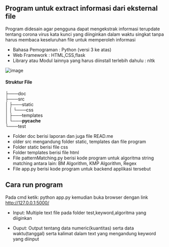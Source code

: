 ## Program untuk extract informasi dari eksternal file

Program didesain agar pengguna dapat mengekstrak informasi terupdate tentang corona virus kata kunci yang diinginkan dalam waktu singkat tanpa harus membaca keseluruhan file untuk memperoleh informasi

* Bahasa Pemograman : Python (versi 3 ke atas)
* Web Framework : HTML,CSS,flask
* Library atau Modul lainnya yang harus diinstall terlebih dahulu : nltk 

![image](https://user-images.githubusercontent.com/47893326/80063970-42f69680-8561-11ea-80e1-a783ef2be8cd.png)

#### Struktur File
├───doc  
├───src  
│   ├───static  
│   │   └───css  
│   ├───templates  
│   └───__pycache__  
└───test  
* Folder doc berisi laporan dan juga file READ.me
* older src mengandung folder static, templates dan file program
* Folder static berisi file css
* Folder templates berisi file html
* File patternMatching.py berisi kode program untuk algoritma string matching antara lain: BM Algorithm, KMP Algorithm, Regex
* File app.py berisi kode program untuk backend applikasi tersebut


## Cara run program
Pada cmd ketik:
python app.py
kemudian buka browser dengan link
http://127.0.0.1:5000/

* Input: Multiple text file pada folder test,keyword,algoritma yang diiginkan

* Ouput: Output tentang data numeric(kuantitas) serta data waktu(tanggal) serta kalimat dalam text yang mengandung  keyword yang diinput
